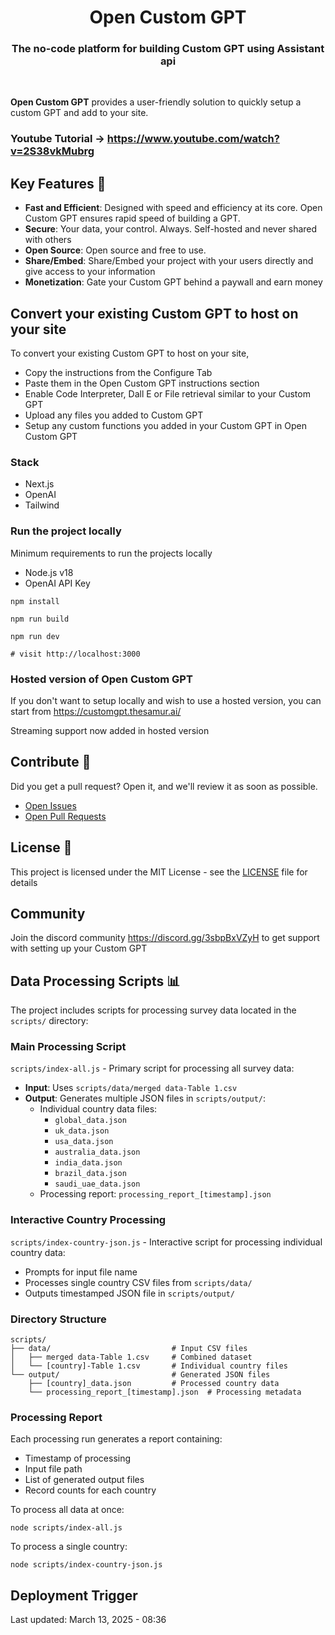 <h1 align="center" style="font-weight: bold">
  Open Custom GPT
  <br>
    <h3 align="center">The no-code platform for building Custom GPT using Assistant api</h3>
  <br>
  
</h1>

**Open Custom GPT** provides a user-friendly solution to quickly setup a custom GPT and add to your site.

### Youtube Tutorial -> https://www.youtube.com/watch?v=2S38vkMubrg

## Key Features 🎯

- **Fast and Efficient**: Designed with speed and efficiency at its core. Open Custom GPT ensures rapid speed of building a GPT.
- **Secure**: Your data, your control. Always. Self-hosted and never shared with others
- **Open Source**: Open source and free to use.
- **Share/Embed**: Share/Embed your project with your users directly and give access to your information
- **Monetization**: Gate your Custom GPT behind a paywall and earn money

## Convert your existing Custom GPT to host on your site

To convert your existing Custom GPT to host on your site,

- Copy the instructions from the Configure Tab
- Paste them in the Open Custom GPT instructions section
- Enable Code Interpreter, Dall E or File retrieval similar to your Custom GPT
- Upload any files you added to Custom GPT
- Setup any custom functions you added in your Custom GPT in Open Custom GPT

### Stack

- Next.js
- OpenAI
- Tailwind

### Run the project locally

Minimum requirements to run the projects locally

- Node.js v18
- OpenAI API Key

```shell
npm install

npm run build

npm run dev

# visit http://localhost:3000
```

### Hosted version of Open Custom GPT

If you don't want to setup locally and wish to use a hosted version, you can start from https://customgpt.thesamur.ai/

Streaming support now added in hosted version

## Contribute 🤝

Did you get a pull request? Open it, and we'll review it as soon as possible.

- [Open Issues](https://github.com/SamurAIGPT/Open-Custom-GPT/issues)
- [Open Pull Requests](https://github.com/SamurAIGPT/Open-Custom-GPT/pulls)

## License 📄

This project is licensed under the MIT License - see the [LICENSE](LICENSE) file for details

## Community

Join the discord community https://discord.gg/3sbpBxVZyH to get support with setting up your Custom GPT

## Data Processing Scripts 📊

The project includes scripts for processing survey data located in the `scripts/` directory:

### Main Processing Script

`scripts/index-all.js` - Primary script for processing all survey data:

- **Input**: Uses `scripts/data/merged data-Table 1.csv`
- **Output**: Generates multiple JSON files in `scripts/output/`:
  - Individual country data files:
    - `global_data.json`
    - `uk_data.json`
    - `usa_data.json`
    - `australia_data.json`
    - `india_data.json`
    - `brazil_data.json`
    - `saudi_uae_data.json`
  - Processing report: `processing_report_[timestamp].json`

### Interactive Country Processing

`scripts/index-country-json.js` - Interactive script for processing individual country data:

- Prompts for input file name
- Processes single country CSV files from `scripts/data/`
- Outputs timestamped JSON file in `scripts/output/`

### Directory Structure

```
scripts/
├── data/                           # Input CSV files
│   ├── merged data-Table 1.csv     # Combined dataset
│   └── [country]-Table 1.csv       # Individual country files
└── output/                         # Generated JSON files
    ├── [country]_data.json         # Processed country data
    └── processing_report_[timestamp].json  # Processing metadata
```

### Processing Report

Each processing run generates a report containing:

- Timestamp of processing
- Input file path
- List of generated output files
- Record counts for each country

To process all data at once:

```shell
node scripts/index-all.js
```

To process a single country:

```shell
node scripts/index-country-json.js
```

## Deployment Trigger

Last updated: March 13, 2025 - 08:36
